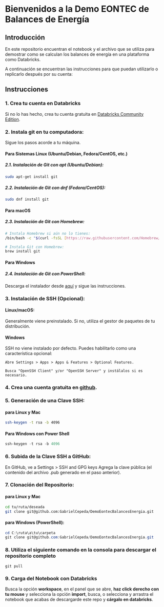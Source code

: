 # Bienvenidos a la Demo EONTEC de Balances de Energía

## Introducción

En este repositorio encuentran el notebook y el archivo que se utiliza para demostrar como se calculan los balances de energía en una plataforma como Databricks.

A continuación se encuentran las instrucciones para que puedan utilizarlo o replicarlo después por su cuenta:

## Instrucciones

### 1. Crea tu cuenta en Databricks

Si no lo has hecho, crea tu cuenta gratuita en  [Databricks Community Edition](https://community.cloud.databricks.com).

### 2. Instala git en tu computadora:

Sigue los pasos acorde a tu máquina.

#### Para Sistemas Linux (Ubuntu/Debian, Fedora/CentOS, etc.)

##### 2.1. Instalación de Git con apt (Ubuntu/Debian):

```bash
sudo apt-get install git
```
##### 2.2. Instalación de Git con dnf (Fedora/CentOS):

```bash
sudo dnf install git
```
#### Para macOS

##### 2.3. Instalación de Git con Homebrew:

```bash
# Instala Homebrew si aún no lo tienes:
/bin/bash -c "$(curl -fsSL [https://raw.githubusercontent.com/Homebrew/install/HEAD/install.sh](https://raw.githubusercontent.com/Homebrew/install/HEAD/install.sh))"   

# Instala Git con Homebrew:
brew install git
```

#### Para Windows

##### 2.4. Instalación de Git con PowerShell:
Descarga el instalador desde [aquí](https://git-scm.com/download/win) y sigue las instrucciones.

### 3. Instalación de SSH (Opcional):

#### Linux/macOS: 

Generalmente viene preinstalado. Si no, utiliza el gestor de paquetes de tu distribución.

#### Windows 

SSH no viene instalado por defecto. Puedes habilitarlo como una característica opcional:

```Programas_y_Caracteristicas
Abre Settings > Apps > Apps & Features > Optional Features.

Busca "OpenSSH Client" y/or "OpenSSH Server" y instálalos si es necesario.
```

### 4. Crea una cuenta gratuita en [github](https://github.com/join).

### 5. Generación de una Clave SSH:

#### para Linux y Mac

```bash
ssh-keygen -t rsa -b 4096
```
#### Para Windows con Power Shell

```powershell
ssh-keygen -t rsa -b 4096
```

### 6. Subida de la Clave SSH a GitHub:

En GitHub, ve a Settings > SSH and GPG keys
Agrega la clave pública (el contenido del archivo .pub generado en el paso anterior).

### 7. Clonación del Repositorio:

#### para Linux y Mac

```bash
cd tu/ruta/deseada
git clone git@github.com:GabrielCepeda/DemoEontecBalancesEnergia.git
```

#### para Windows (PowerShell):

```powershell
cd C:\ruta\a\tu\carpeta
git clone git@github.com:GabrielCepeda/DemoEontecBalancesEnergia.git
```

### 8. Utiliza el siguiente comando en la consola para descargar el repositorio completo

```console
git pull
```

### 9. Carga del Notebook con Databricks
Busca la opción **workspace**, en el panel que se abre, **haz click derecho con tu mouse** y selecciona la opción **import**, busca, o selecciona y arrastra el notebook que acabas de descargarde este repo y **cárgalo en databricks**.   